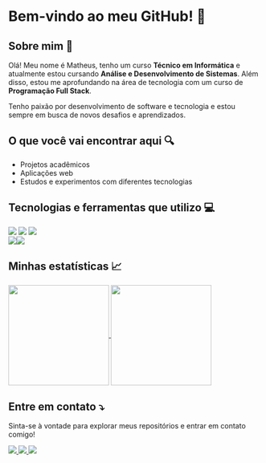 # Bem-vindo ao meu GitHub! 👋  

## Sobre mim  :raising_hand:
Olá! Meu nome é Matheus, tenho um curso **Técnico em Informática** e atualmente estou cursando **Análise e Desenvolvimento de Sistemas**. Além disso, estou me aprofundando na área de tecnologia com um curso de **Programação Full Stack**.  

Tenho paixão por desenvolvimento de software e tecnologia e estou sempre em busca de novos desafios e aprendizados.  

## O que você vai encontrar aqui :mag:
- Projetos acadêmicos  
- Aplicações web
- Estudos e experimentos com diferentes tecnologias

## Tecnologias e ferramentas que utilizo :computer: 
<img src="https://img.shields.io/badge/HTML-239120?style=for-the-badge&logo=html5&logoColor=white" /> <img src="https://img.shields.io/badge/CSS-239120?&style=for-the-badge&logo=css3&logoColor=white" /> <img src="https://img.shields.io/badge/JavaScript-F7DF1E?style=for-the-badge&logo=javascript&logoColor=black" />
<br>
<img src="https://img.shields.io/badge/Visual_Studio_Code-0078D4?style=for-the-badge&logo=visual%20studio%20code&logoColor=white"/><img src="https://img.shields.io/badge/Figma-F24E1E?style=for-the-badge&logo=figma&logoColor=white"/>

## Minhas estatísticas :chart_with_upwards_trend:

<a href="https://github.com/anuraghazra/github-readme-stats">
  <img height=200 align="center" src="https://github-readme-stats.vercel.app/api?username=matheeusaraujo&text_color=9f9f9f&bg_color=151515&title_color=fff" />
</a>
<a href="https://github.com/anuraghazra/convoychat">
  <img height=200 align="center" src="https://github-readme-stats.vercel.app/api/top-langs/?username=matheeusaraujo&layout=compact&text_color=9f9f9f&bg_color=151515&title_color=fff" />
</a>



## Entre em contato  :arrow_heading_down:
Sinta-se à vontade para explorar meus repositórios e entrar em contato comigo!  

<a href="https://www.linkedin.com/in/matheeusaraujo/"/><img src="https://img.shields.io/badge/LinkedIn-0077B5?style=for-the-badge&logo=linkedin&logoColor=white" /> <a href="https://www.instagram.com/_matheeusaraujo/"/><img src="https://img.shields.io/badge/Instagram-E4405F?style=for-the-badge&logo=instagram&logoColor=white" /> <a href="mailto:matheus12araujo@hotmail.com" /> <img src="https://img.shields.io/badge/Microsoft_Outlook-0078D4?style=for-the-badge&logo=microsoft-outlook&logoColor=white" />






